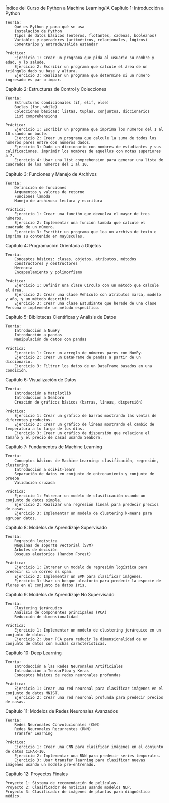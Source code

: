 Índice del Curso de Python a Machine Learning/IA
Capítulo 1: Introducción a Python

    Teoría:
        Qué es Python y para qué se usa
        Instalación de Python
        Tipos de datos básicos (enteros, flotantes, cadenas, booleanos)
        Variables y operadores (aritméticos, relacionales, lógicos)
        Comentarios y entrada/salida estándar

    Práctica:
        Ejercicio 1: Crear un programa que pida al usuario su nombre y edad, y lo salude.
        Ejercicio 2: Escribir un programa que calcule el área de un triángulo dado su base y altura.
        Ejercicio 3: Realizar un programa que determine si un número ingresado es par o impar.

Capítulo 2: Estructuras de Control y Colecciones

    Teoría:
        Estructuras condicionales (if, elif, else)
        Bucles (for, while)
        Colecciones básicas: listas, tuplas, conjuntos, diccionarios
        List comprehensions

    Práctica:
        Ejercicio 1: Escribir un programa que imprima los números del 1 al 10 usando un bucle.
        Ejercicio 2: Crear un programa que calcule la suma de todos los números pares entre dos números dados.
        Ejercicio 3: Dado un diccionario con nombres de estudiantes y sus calificaciones, imprimir los nombres de aquellos con notas superiores a 7.
        Ejercicio 4: Usar una list comprehension para generar una lista de cuadrados de los números del 1 al 10.

Capítulo 3: Funciones y Manejo de Archivos

    Teoría:
        Definición de funciones
        Argumentos y valores de retorno
        Funciones lambda
        Manejo de archivos: lectura y escritura

    Práctica:
        Ejercicio 1: Crear una función que devuelva el mayor de tres números.
        Ejercicio 2: Implementar una función lambda que calcule el cuadrado de un número.
        Ejercicio 3: Escribir un programa que lea un archivo de texto e imprima su contenido en mayúsculas.

Capítulo 4: Programación Orientada a Objetos

    Teoría:
        Conceptos básicos: clases, objetos, atributos, métodos
        Constructores y destructores
        Herencia
        Encapsulamiento y polimorfismo

    Práctica:
        Ejercicio 1: Definir una clase Círculo con un método que calcule el área.
        Ejercicio 2: Crear una clase Vehículo con atributos marca, modelo y año, y un método describir.
        Ejercicio 3: Crear una clase Estudiante que herede de una clase Persona e implemente un método específico.

Capítulo 5: Bibliotecas Científicas y Análisis de Datos

    Teoría:
        Introducción a NumPy
        Introducción a pandas
        Manipulación de datos con pandas

    Práctica:
        Ejercicio 1: Crear un arreglo de números pares con NumPy.
        Ejercicio 2: Crear un DataFrame de pandas a partir de un diccionario.
        Ejercicio 3: Filtrar los datos de un DataFrame basados en una condición.

Capítulo 6: Visualización de Datos

    Teoría:
        Introducción a Matplotlib
        Introducción a Seaborn
        Creación de gráficos básicos (barras, líneas, dispersión)

    Práctica:
        Ejercicio 1: Crear un gráfico de barras mostrando las ventas de diferentes productos.
        Ejercicio 2: Crear un gráfico de líneas mostrando el cambio de temperatura a lo largo de los días.
        Ejercicio 3: Crear un gráfico de dispersión que relacione el tamaño y el precio de casas usando Seaborn.

Capítulo 7: Fundamentos de Machine Learning

    Teoría:
        Conceptos básicos de Machine Learning: clasificación, regresión, clustering
        Introducción a scikit-learn
        Separación de datos en conjunto de entrenamiento y conjunto de prueba
        Validación cruzada

    Práctica:
        Ejercicio 1: Entrenar un modelo de clasificación usando un conjunto de datos simple.
        Ejercicio 2: Realizar una regresión lineal para predecir precios de casas.
        Ejercicio 3: Implementar un modelo de clustering k-means para agrupar datos.

Capítulo 8: Modelos de Aprendizaje Supervisado

    Teoría:
        Regresión logística
        Máquinas de soporte vectorial (SVM)
        Árboles de decisión
        Bosques aleatorios (Random Forest)

    Práctica:
        Ejercicio 1: Entrenar un modelo de regresión logística para predecir si un correo es spam.
        Ejercicio 2: Implementar un SVM para clasificar imágenes.
        Ejercicio 3: Usar un bosque aleatorio para predecir la especie de flores en el conjunto de datos Iris.

Capítulo 9: Modelos de Aprendizaje No Supervisado

    Teoría:
        Clustering jerárquico
        Análisis de componentes principales (PCA)
        Reducción de dimensionalidad

    Práctica:
        Ejercicio 1: Implementar un modelo de clustering jerárquico en un conjunto de datos.
        Ejercicio 2: Usar PCA para reducir la dimensionalidad de un conjunto de datos con muchas características.

Capítulo 10: Deep Learning

    Teoría:
        Introducción a las Redes Neuronales Artificiales
        Introducción a TensorFlow y Keras
        Conceptos básicos de redes neuronales profundas

    Práctica:
        Ejercicio 1: Crear una red neuronal para clasificar imágenes en el conjunto de datos MNIST.
        Ejercicio 2: Crear una red neuronal profunda para predecir precios de casas.

Capítulo 11: Modelos de Redes Neuronales Avanzados

    Teoría:
        Redes Neuronales Convolucionales (CNN)
        Redes Neuronales Recurrentes (RNN)
        Transfer Learning

    Práctica:
        Ejercicio 1: Crear una CNN para clasificar imágenes en el conjunto de datos CIFAR-10.
        Ejercicio 2: Implementar una RNN para predecir series temporales.
        Ejercicio 3: Usar transfer learning para clasificar nuevas imágenes usando un modelo pre-entrenado.

Capítulo 12: Proyectos Finales

    Proyecto 1: Sistema de recomendación de películas.
    Proyecto 2: Clasificador de noticias usando modelos NLP.
    Proyecto 3: Clasificador de imágenes de plantas para diagnóstico médico.
